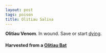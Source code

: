```yaml
---
layout: post
tags: poison
title: Olitiau Saliva
---
```


<span class="alchemy"> **Olitiau Venom**. In wound. Save or start [dying](/2020/11/10/extra-rules/#conditions). </span>

#### Harvested from a [Olitiau Bat](/monsters/bat-olitiau)

